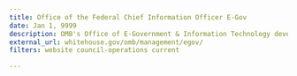 ```yaml
---
title: Office of the Federal Chief Information Officer E-Gov
date: Jan 1, 9999
description: OMB's Office of E-Government & Information Technology develops and provides direction in the use of Internet-based technologies
external_url: whitehouse.gov/omb/management/egov/
filters: website council-operations current

---
```

